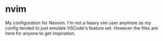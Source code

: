 # nvim
My configuration for Neovim. I'm not a heavy vim user anymore as my config tended to just emulate VSCode's feature set. However the files are here for anyone to get inspiration.
